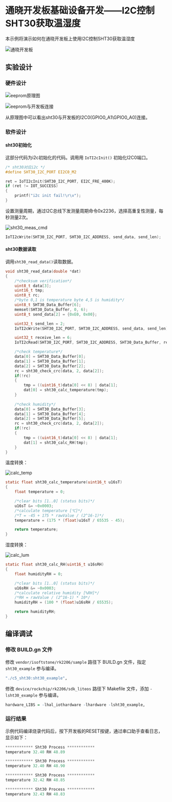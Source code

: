 # 通晓开发板基础设备开发——I2C控制SHT30获取温湿度

本示例将演示如何在通晓开发板上使用I2C控制SHT30获取温湿度

![通晓开发板](/vendor/isoftstone/rk2206/docs/figures/tx_smart_r-rk2206.jpg)

## 实验设计

### 硬件设计

![eeprom原理图](/vendor/isoftstone/rk2206/docs/figures/sht30/sht30原理图.jpg)

![eeprom与开发板连接](/vendor/isoftstone/rk2206/docs/figures/sht30/sht30与开发板连接.jpg)

从原理图中可以看出sht30与开发板的I2C0(GPIO0_A1\GPIO0_A0)连接。

### 软件设计

#### sht30初始化

这部分代码为i2c初始化的代码。调用用 `IoTI2cInit()` 初始化I2C0端口。

```c
/* sht30对应i2c */
#define SHT30_I2C_PORT EI2C0_M2

ret = IoTI2cInit(SHT30_I2C_PORT, EI2C_FRE_400K);
if (ret != IOT_SUCCESS)
{
    printf("i2c init fail!\r\v");
}
```

设置测量周期，通过I2C总线下发测量周期命令0x2236，选择高重复性测量，每秒测量2次。

![sht30_meas_cmd](/vendor/isoftstone/rk2206/docs/figures/sht30/sht30_meas_cmd.png)

```c
IoTI2cWrite(SHT30_I2C_PORT, SHT30_I2C_ADDRESS, send_data, send_len); 
```

#### sht30数据读取

调用`sht30_read_data()`读取数据。

```c
void sht30_read_data(double *dat)
{
    /*checksum verification*/
    uint8_t data[3];
    uint16_t tmp;
    uint8_t rc;
    /*byte 0,1 is temperature byte 4,5 is humidity*/
    uint8_t SHT30_Data_Buffer[6];
    memset(SHT30_Data_Buffer, 0, 6);
    uint8_t send_data[2] = {0xE0, 0x00};

    uint32_t send_len = 2;
    IoTI2cWrite(SHT30_I2C_PORT, SHT30_I2C_ADDRESS, send_data, send_len);

    uint32_t receive_len = 6;
    IoTI2cRead(SHT30_I2C_PORT, SHT30_I2C_ADDRESS, SHT30_Data_Buffer, receive_len);

    /*check temperature*/
    data[0] = SHT30_Data_Buffer[0];
    data[1] = SHT30_Data_Buffer[1];
    data[2] = SHT30_Data_Buffer[2];
    rc = sht30_check_crc(data, 2, data[2]);
    if(!rc)
    {
        tmp = ((uint16_t)data[0] << 8) | data[1];
        dat[0] = sht30_calc_temperature(tmp);
    }
    
    /*check humidity*/
    data[0] = SHT30_Data_Buffer[3];
    data[1] = SHT30_Data_Buffer[4];
    data[2] = SHT30_Data_Buffer[5];
    rc = sht30_check_crc(data, 2, data[2]);
    if(!rc)
    {
        tmp = ((uint16_t)data[0] << 8) | data[1];
        dat[1] = sht30_calc_RH(tmp);
    }
}
```

温度转换：

![calc_temp](/vendor/isoftstone/rk2206/docs/figures/sht30/calc_temp.png)

```c
static float sht30_calc_temperature(uint16_t u16sT)
{
    float temperature = 0;

    /*clear bits [1..0] (status bits)*/
    u16sT &= ~0x0003;
    /*calculate temperature [℃]*/
    /*T = -45 + 175 * rawValue / (2^16-1)*/
    temperature = (175 * (float)u16sT / 65535 - 45);

    return temperature;
}
```

湿度转换：

![calc_lum](/vendor/isoftstone/rk2206/docs/figures/sht30/calc_lum.png)

```c
static float sht30_calc_RH(uint16_t u16sRH)
{
    float humidityRH = 0;

    /*clear bits [1..0] (status bits)*/
    u16sRH &= ~0x0003;
    /*calculate relative humidity [%RH]*/
    /*RH = rawValue / (2^16-1) * 10*/
    humidityRH = (100 * (float)u16sRH / 65535);

    return humidityRH;
}
```

## 编译调试

### 修改 BUILD.gn 文件

修改 `vendor/isoftstone/rk2206/sample` 路径下 BUILD.gn 文件，指定 `sht30_example` 参与编译。

```r
"./c5_sht30:sht30_example",
```

修改 `device/rockchip/rk2206/sdk_liteos` 路径下 Makefile 文件，添加 `-lsht30_example` 参与编译。

```r
hardware_LIBS = -lhal_iothardware -lhardware -lsht30_example,
```

### 运行结果

示例代码编译烧录代码后，按下开发板的RESET按键，通过串口助手查看日志，显示如下：

```c
************ Sht30 Process ************
temperature 32.40 RH 48.89

************ Sht30 Process ************
temperature 32.40 RH 48.90

************ Sht30 Process ************
temperature 32.42 RH 48.85

************ Sht30 Process ************
temperature 32.43 RH 48.83

```
